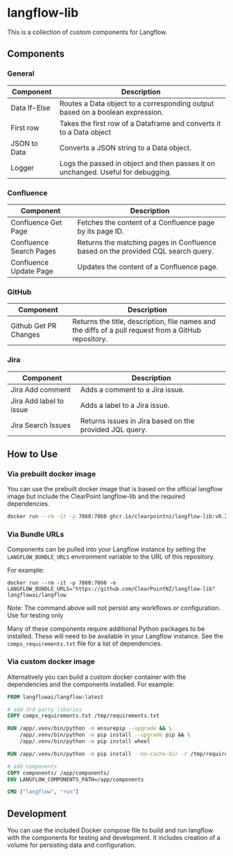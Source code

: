 # langflow-lib
This is a collection of custom components for Langflow.

## Components

### General
|Component|Description|
|---|---|
|Data If-Else|Routes a Data object to a corresponding output based on a boolean expression.|
|First row|Takes the first row of a Dataframe and converts it to a Data object|
|JSON to Data|Converts a JSON string to a Data object.|
|Logger|Logs the passed in object and then passes it on unchanged. Useful for debugging.|

### Confluence
|Component|Description|
|---|---|
|Confluence Get Page|Fetches the content of a Confluence page by its page ID.|
|Confluence Search Pages|Returns the matching pages in Confluence based on the provided CQL search query.|
|Confluence Update Page|Updates the content of a Confluence page.|

### GitHub
|Component|Description|
|---|---|
|Github Get PR Changes|Returns the title, description, file names and the diffs of a pull request from a GitHub repository.|

### Jira
|Component|Description|
|---|---|
|Jira Add comment|Adds a comment to a Jira issue.|
|Jira Add label to issue|Adds a label to a Jira issue.|
|Jira Search Issues|Returns issues in Jira based on the provided JQL query.|

## How to Use

### Via prebuilt docker image
You can use the prebuilt docker image that is based on the official langflow image but include the ClearPoint langflow-lib and the required dependencies.

```bash
docker run --rm -it -p 7860:7860 ghcr.io/clearpointnz/langflow-lib:v0.2.0
```

### Via Bundle URLs
Components can be pulled into your Langflow instance by setting the `LANGFLOW_BUNDLE_URLS` environment variable to the URL of this repository.

For example:
```
docker run --rm -it -p 7860:7860 -e LANGFLOW_BUNDLE_URLS="https://github.com/ClearPointNZ/langflow-lib" langflowai/langflow
```
Note: The command above will not persist any workflows or configuration. Use for testing only

Many of these components require additional Python packages to be installed. These will need to be available in your Langflow instance. See the `comps_requirements.txt` file for a list of dependencies.


### Via custom docker image
Alternatively you can build a custom docker container with the dependencies and the components installed. For example:

``` dockerfile
FROM langflowai/langflow:latest

# add 3rd party libaries
COPY comps_requirements.txt /tmp/requirements.txt

RUN /app/.venv/bin/python -m ensurepip --upgrade && \
    /app/.venv/bin/python -m pip install --upgrade pip && \
    /app/.venv/bin/python -m pip install wheel 

RUN /app/.venv/bin/python -m pip install --no-cache-dir -r /tmp/requirements.txt

# add components
COPY components/ /app/components/
ENV LANGFLOW_COMPONENTS_PATH=/app/components

CMD ["langflow", "run"]
```

## Development
You can use the included Docker compose file to build and run langflow with the components for testing and development. It includes creation of a volume for persisting data and configuration.

